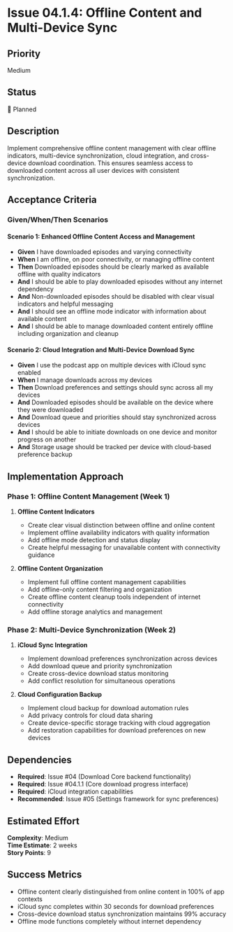 # Issue 04.1.4: Offline Content and Multi-Device Sync

## Priority
Medium

## Status
🔄 Planned

## Description
Implement comprehensive offline content management with clear offline indicators, multi-device synchronization, cloud integration, and cross-device download coordination. This ensures seamless access to downloaded content across all user devices with consistent synchronization.

## Acceptance Criteria

### Given/When/Then Scenarios

#### Scenario 1: Enhanced Offline Content Access and Management
- **Given** I have downloaded episodes and varying connectivity
- **When** I am offline, on poor connectivity, or managing offline content
- **Then** Downloaded episodes should be clearly marked as available offline with quality indicators
- **And** I should be able to play downloaded episodes without any internet dependency
- **And** Non-downloaded episodes should be disabled with clear visual indicators and helpful messaging
- **And** I should see an offline mode indicator with information about available content
- **And** I should be able to manage downloaded content entirely offline including organization and cleanup

#### Scenario 2: Cloud Integration and Multi-Device Download Sync
- **Given** I use the podcast app on multiple devices with iCloud sync enabled
- **When** I manage downloads across my devices
- **Then** Download preferences and settings should sync across all my devices
- **And** Downloaded episodes should be available on the device where they were downloaded
- **And** Download queue and priorities should stay synchronized across devices
- **And** I should be able to initiate downloads on one device and monitor progress on another
- **And** Storage usage should be tracked per device with cloud-based preference backup

## Implementation Approach

### Phase 1: Offline Content Management (Week 1)
1. **Offline Content Indicators**
   - Create clear visual distinction between offline and online content
   - Implement offline availability indicators with quality information
   - Add offline mode detection and status display
   - Create helpful messaging for unavailable content with connectivity guidance

2. **Offline Content Organization**
   - Implement full offline content management capabilities
   - Add offline-only content filtering and organization
   - Create offline content cleanup tools independent of internet connectivity
   - Add offline storage analytics and management

### Phase 2: Multi-Device Synchronization (Week 2)
1. **iCloud Sync Integration**
   - Implement download preferences synchronization across devices
   - Add download queue and priority synchronization
   - Create cross-device download status monitoring
   - Add conflict resolution for simultaneous operations

2. **Cloud Configuration Backup**
   - Implement cloud backup for download automation rules
   - Add privacy controls for cloud data sharing
   - Create device-specific storage tracking with cloud aggregation
   - Add restoration capabilities for download preferences on new devices

## Dependencies
- **Required**: Issue #04 (Download Core backend functionality)
- **Required**: Issue #04.1.1 (Core download progress interface)
- **Required**: iCloud integration capabilities
- **Recommended**: Issue #05 (Settings framework for sync preferences)

## Estimated Effort
**Complexity**: Medium  
**Time Estimate**: 2 weeks  
**Story Points**: 9

## Success Metrics
- Offline content clearly distinguished from online content in 100% of app contexts
- iCloud sync completes within 30 seconds for download preferences
- Cross-device download status synchronization maintains 99% accuracy
- Offline mode functions completely without internet dependency